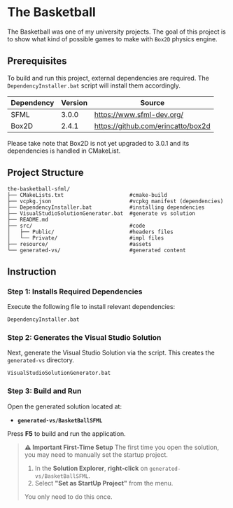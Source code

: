 # The Basketball

The Basketball was one of my university projects. The goal of this project is to show what kind of possible games to make with `Box2D` physics engine.


## Prerequisites
To build and run this project, external dependencies are required. The `DependencyInstaller.bat` script will install them accordingly.

| Dependency | Version | Source |
|------------|---------|--------|
| SFML       | 3.0.0   | https://www.sfml-dev.org/          |
| Box2D      | 2.4.1   | https://github.com/erincatto/box2d |

Please take note that Box2D is not yet upgraded to 3.0.1 and its dependencies is handled in CMakeList.

## Project Structure

```
the-basketball-sfml/
├── CMakeLists.txt                     #cmake-build
├── vcpkg.json                         #vcpkg manifest (dependencies)
├── DependencyInstaller.bat            #installing dependencies
├── VisualStudioSolutionGenerator.bat  #generate vs solution
├── README.md                          
├── src/                               #code
│   ├── Public/                        #headers files
│   └── Private/                       #impl files
├── resource/                          #assets
└── generated-vs/                      #generated content
```

## Instruction
### Step 1: Installs Required Dependencies

Execute the following file to install relevant dependencies:

```cmd
DependencyInstaller.bat
```

### Step 2: Generates the Visual Studio Solution

Next, generate the Visual Studio Solution via the script. This creates the `generated-vs` directory.

```cmd
VisualStudioSolutionGenerator.bat
```

### Step 3: Build and Run

Open the generated solution located at:
- **`generated-vs/BasketBallSFML`**

Press **F5** to build and run the application.

> **⚠️ Important First-Time Setup**
> The first time you open the solution, you may need to manually set the startup project.
> 1. In the **Solution Explorer**, **right-click** on `generated-vs/BasketBallSFML`.
> 2. Select **"Set as StartUp Project"** from the menu.
>
> You only need to do this once.

